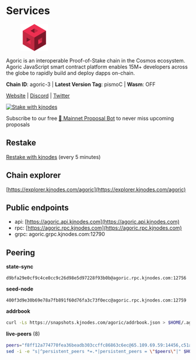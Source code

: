 # Services

<figure><img src="https://raw.githubusercontent.com/kj89/cosmos-images/main/logos/agoric.png" alt=""><figcaption></figcaption></figure>

Agoric is an interoperable Proof-of-Stake chain in the Cosmos ecosystem.  Agoric JavaScript smart contract platform enables 15M+ developers across the  globe to rapidly build and deploy dapps on-chain.

**Chain ID**: agoric-3 | **Latest Version Tag**: pismoC | **Wasm**: OFF

[Website](https://agoric.com) | [Discord](https://discord.com/invite/qDW8DRes4s) | [Twitter](https://twitter.com/agoric)

[![Stake with kjnodes](https://i.ibb.co/cr44Q8j/button-stake-with-kjnodes.png)](https://restake.app/agoric/agoricvaloper1ku5sm2twlsywdrp4wz3kfwgyrtqtp0lpr3nvk8)

Subscribe to our free [🤖 Mainnet Proposal Bot](https://t.me/kjnodes_proposal_bot) to never miss upcoming proposals

## Restake

[Restake with kjnodes](https://restake.app/agoric/agoricvaloper1ku5sm2twlsywdrp4wz3kfwgyrtqtp0lpr3nvk8) (every 5 minutes)
## Chain explorer
[https://explorer.kjnodes.com/agoric](https://explorer.kjnodes.com/agoric)

## Public endpoints

* api: [https://agoric.api.kjnodes.com](https://agoric.api.kjnodes.com)
* rpc: [https://agoric.rpc.kjnodes.com](https://agoric.rpc.kjnodes.com)
* grpc: agoric.grpc.kjnodes.com:12790

## Peering

**state-sync**

```text
d9bfa29e0cf9c4ce0cc9c26d98e5d97228f93b0b@agoric.rpc.kjnodes.com:12756
```

**seed-node**

```text
400f3d9e30b69e78a7fb891f60d76fa3c73f0ecc@agoric.rpc.kjnodes.com:12759
```

**addrbook**
```bash
curl -Ls https://snapshots.kjnodes.com/agoric/addrbook.json > $HOME/.agoric/config/addrbook.json
```

**live-peers** (8)
```bash
peers="f8ff12a774770fea36beadb303ccffc86863c6ec@65.109.69.59:14456,c51a25f0ee9e8305e2c20ca116a4bc840c6fbbd5@65.108.234.23:14456,d9bfa29e0cf9c4ce0cc9c26d98e5d97228f93b0b@65.109.88.38:12756,d8202fb5e32f8eeb87bb4333e5ec9d78e405b77d@162.55.245.149:2130,d56af8cb0716909f9b804e7dec8c1d34ae4eed16@65.108.142.81:26676,90f39ace82550b0e3b0c63ac0435f1935baba725@65.109.35.50:20658,5e0acd690771af91625095185f6081dd1bccdb8f@78.47.21.189:26656,ca4c3b9d0cf78d934a3b972c328db2e4a9a66c42@64.32.40.114:26656"
sed -i -e "s|^persistent_peers *=.*|persistent_peers = \"$peers\"|" $HOME/.agoric/config/config.toml
```
